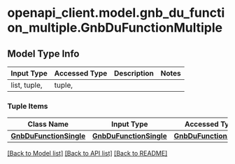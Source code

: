 # openapi_client.model.gnb_du_function_multiple.GnbDuFunctionMultiple

## Model Type Info
Input Type | Accessed Type | Description | Notes
------------ | ------------- | ------------- | -------------
list, tuple,  | tuple,  |  | 

### Tuple Items
Class Name | Input Type | Accessed Type | Description | Notes
------------- | ------------- | ------------- | ------------- | -------------
[**GnbDuFunctionSingle**](GnbDuFunctionSingle.md) | [**GnbDuFunctionSingle**](GnbDuFunctionSingle.md) | [**GnbDuFunctionSingle**](GnbDuFunctionSingle.md) |  | 

[[Back to Model list]](../../README.md#documentation-for-models) [[Back to API list]](../../README.md#documentation-for-api-endpoints) [[Back to README]](../../README.md)

